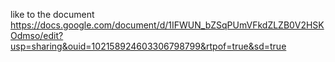 like to the document
https://docs.google.com/document/d/1IFWUN_bZSqPUmVFkdZLZB0V2HSKOdmso/edit?usp=sharing&ouid=102158924603306798799&rtpof=true&sd=true
